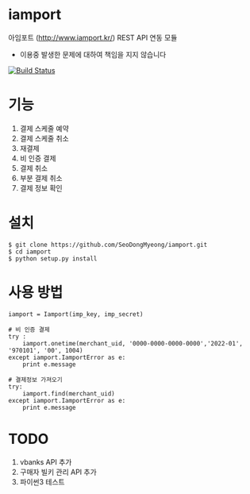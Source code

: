 # iamport
아임포트 (http://www.iamport.kr/) REST API 연동 모듈 

- 이용중 발생한 문제에 대하여 책임을 지지 않습니다


[![Build Status](https://travis-ci.org/SeoDongMyeong/iamport.svg?branch=master)](https://travis-ci.org/SeoDongMyeong/iamport)


# 기능
1. 결제 스케줄 예약
2. 결제 스케줄 취소
3. 재결제
4. 비 인증 결제
5. 결제 취소
6. 부분 결제 취소
7. 결제 정보 확인

# 설치
```
$ git clone https://github.com/SeoDongMyeong/iamport.git
$ cd iamport
$ python setup.py install
```

# 사용 방법
```
iamport = Iamport(imp_key, imp_secret)

# 비 인증 결제
try :
	iamport.onetime(merchant_uid, '0000-0000-0000-0000','2022-01', '970101', '00', 1004)
except iamport.IamportError as e:
    print e.message

# 결제정보 가져오기
try:
	iamport.find(merchant_uid)
except iamport.IamportError as e:
    print e.message
```

# TODO
1. vbanks API 추가
2. 구매자 빌키 관리 API 추가
3. 파이썬3 테스트
